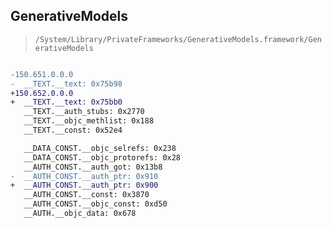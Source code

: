 ## GenerativeModels

> `/System/Library/PrivateFrameworks/GenerativeModels.framework/GenerativeModels`

```diff

-150.651.0.0.0
-  __TEXT.__text: 0x75b98
+150.652.0.0.0
+  __TEXT.__text: 0x75bb0
   __TEXT.__auth_stubs: 0x2770
   __TEXT.__objc_methlist: 0x188
   __TEXT.__const: 0x52e4

   __DATA_CONST.__objc_selrefs: 0x238
   __DATA_CONST.__objc_protorefs: 0x28
   __AUTH_CONST.__auth_got: 0x13b8
-  __AUTH_CONST.__auth_ptr: 0x910
+  __AUTH_CONST.__auth_ptr: 0x900
   __AUTH_CONST.__const: 0x3870
   __AUTH_CONST.__objc_const: 0xd50
   __AUTH.__objc_data: 0x678

```
